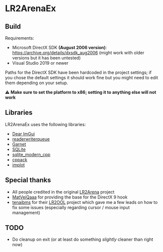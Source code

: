 # LR2ArenaEx

## Build

Requirements:
- Microsoft DirectX SDK **(August 2006 version)**: https://archive.org/details/dxsdk_aug2006 (might work with older versions but it has been untested)
- Visual Studio 2019 or newer

Paths for the DirectX SDK have been hardcoded in the project settings; if you chose the default settings it should work fine but you might need to edit them depending on your setup.

⚠️ **Make sure to set the platform to x86; setting it to anything else will not work**

## Libraries

LR2ArenaEx uses the following libraries:
- [Dear ImGui](https://github.com/ocornut/imgui)
- [readerwriterqueue](https://github.com/cameron314/readerwriterqueue)
- [Garnet](https://github.com/jopo86/garnet)
- [SQLite](https://www.sqlite.org)
- [sqlite_modern_cpp](https://github.com/SqliteModernCpp/sqlite_modern_cpp)
- [cppack](https://github.com/dacap/cppack)
- [implot](https://github.com/epezent/implot)

## Special thanks

- All people credited in the original [LR2Arena](https://github.com/SayakaIsBaka/LR2Arena) project
- [MatVeiQaaa](https://github.com/MatVeiQaaa) for providing the base for the DirectX 9 hook
- [tenaibms](https://github.com/tenaibms) for their [LR2OOL](https://github.com/tenaibms/LR2OOL) project which gave me a few leads on how to fix some issues (especially regarding cursor / mouse input management)

## TODO

- Do cleanup on exit (or at least do something *slightly* cleaner than right now)